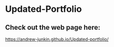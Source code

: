 # Updated-Portfolio

## Check out the web page here:
https://andrew-junkin.github.io/Updated-portfolio/


